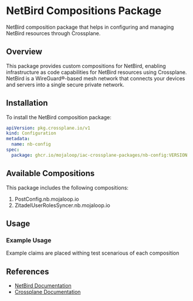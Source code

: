 # NetBird Compositions Package

NetBird composition package that helps in configuring and managing NetBird resources through Crossplane.

## Overview

This package provides custom compositions for NetBird, enabling infrastructure as code capabilities for NetBird resources using Crossplane. NetBird is a WireGuard®-based mesh network that connects your devices and servers into a single secure private network.

## Installation

To install the NetBird composition package:

```yaml
apiVersion: pkg.crossplane.io/v1
kind: Configuration
metadata:
  name: nb-config
spec:
  package: ghcr.io/mojaloop/iac-crossplane-packages/nb-config:VERSION
```

## Available Compositions

This package includes the following compositions:

1. PostConfig.nb.mojaloop.io
2. ZitadelUserRolesSyncer.nb.mojaloop.io

## Usage

### Example Usage

Example claims are placed withing test scenarious of each composition

## References


- [NetBird Documentation](https://netbird.io/docs)
- [Crossplane Documentation](https://crossplane.io/docs)


